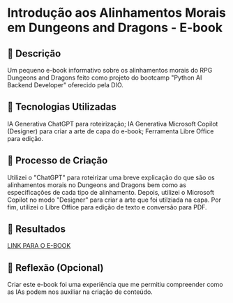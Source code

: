 # Introdução aos Alinhamentos Morais em Dungeons and Dragons - E-book

## 📒 Descrição
Um pequeno e-book informativo sobre os alinhamentos morais do RPG Dungeons and Dragons feito como projeto do bootcamp "Python AI Backend Developer" oferecido pela DIO.

## 🤖 Tecnologias Utilizadas
IA Generativa ChatGPT para roteirização;
IA Generativa Microsoft Copilot (Designer) para criar a arte de capa do e-book;
Ferramenta Libre Office para edição.

## 🧐 Processo de Criação
Utilizei o "ChatGPT" para roteirizar uma breve explicação do que são os alinhamentos morais no Dungeons and Dragons bem como as especificações de cada tipo de alinhamento. Depois, utilizei o Microsoft Copilot no modo "Designer" para criar a arte que foi utilziada na capa. Por fim, utilizei o Libre Office para edição de texto e conversão para PDF.

## 🚀 Resultados
[LINK PARA O E-BOOK](https://github.com/lecamperoni/lab-natty-or-not/blob/main/Introdu%C3%A7%C3%A3o%20aos%20Alinhamentos%20Morais%20em%20D%26D%20-%20Ebook%20criado%20por%20IA.pdf)

## 💭 Reflexão (Opcional)
Criar este e-book foi uma experiência que me permitiu compreender como as IAs podem nos auxiliar na criação de conteúdo.

